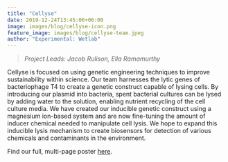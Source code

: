 ```yaml
---
title: "Cellyse"
date: 2019-12-24T13:45:06+06:00
image: images/blog/cellyse-icon.png
feature_image: images/blog/cellyse-team.jpeg
author: "Experimental: Wetlab"
---
```

> *Project Leads: Jacob Rulison, Ella Ramamurthy*

Cellyse is focused on using genetic engineering techniques to improve sustainability within science. Our team harnesses the lytic genes of bacteriophage T4 to create a genetic construct capable of lysing cells. By introducing our plasmid into bacteria, spent bacterial cultures can be lysed by adding water to the solution, enabling nutrient recycling of the cell culture media. We have created our inducible genetic construct using a magnesium ion-based system and are now fine-tuning the amount of inducer chemical needed to manipulate cell lysis. We hope to expand this inducible lysis mechanism to create biosensors for detection of various chemicals and contaminants in the environment.

Find our full, multi-page poster [here](https://drive.google.com/file/d/1HiL3QDM5eRk74EaxZ9GxC97rPlfgt1aT/view?usp=sharing).